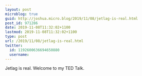 ```yaml
---
layout: post
microblog: true
guid: http://joshua.micro.blog/2019/11/08/jetlag-is-real.html
post_id: 971286
date: 2019-11-08T11:32:02+1100
lastmod: 2019-11-08T11:32:02+1100
type: post
url: /2019/11/08/jetlag-is-real.html
twitter:
  id: 1192600636694650880
  username: 
---
```

Jetlag is real. Welcome to my TED Talk.
